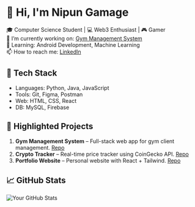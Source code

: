 # 👋 Hi, I'm Nipun Gamage
🎓 Computer Science Student | 💻 Web3 Enthusiast | 🎮 Gamer  
🔭 I’m currently working on: [Gym Management System](https://github.com/nipungamage/gym-system)  
🌱 Learning: Android Development, Machine Learning  
📫 How to reach me: [LinkedIn]([https://linkedin.com/in/nipungamage](https://www.linkedin.com/in/nipun-gamage-5676a6256/))

## 🔧 Tech Stack
- Languages: Python, Java, JavaScript
- Tools: Git, Figma, Postman
- Web: HTML, CSS, React
- DB: MySQL, Firebase

## 📌 Highlighted Projects
1. **Gym Management System** – Full-stack web app for gym client management. [Repo](#)
2. **Crypto Tracker** – Real-time price tracker using CoinGecko API. [Repo](#)
3. **Portfolio Website** – Personal website with React + Tailwind. [Repo](#)

## 📈 GitHub Stats
![Your GitHub Stats](https://github-readme-stats.vercel.app/api?username=nipungamage&show_icons=true)
